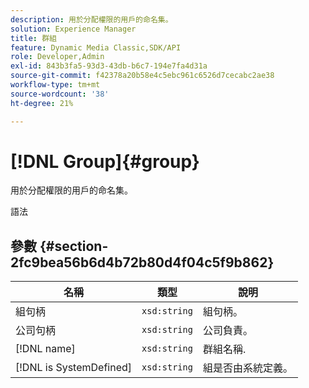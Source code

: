 ```yaml
---
description: 用於分配權限的用戶的命名集。
solution: Experience Manager
title: 群組
feature: Dynamic Media Classic,SDK/API
role: Developer,Admin
exl-id: 843b3fa5-93d3-43db-b6c7-194e7fa4d31a
source-git-commit: f42378a20b58e4c5ebc961c6526d7cecabc2ae38
workflow-type: tm+mt
source-wordcount: '38'
ht-degree: 21%

---
```


# [!DNL Group]{#group}

用於分配權限的用戶的命名集。

語法

## 參數 {#section-2fc9bea56b6d4b72b80d4f04c5f9b862}

| 名稱 | 類型 | 說明 |
|---|---|---|
| 組句柄 | `xsd:string` | 組句柄。 |
| 公司句柄 | `xsd:string` | 公司負責。 |
| [!DNL name] | `xsd:string` | 群組名稱. |
| [!DNL is SystemDefined] | `xsd:string` | 組是否由系統定義。 |
